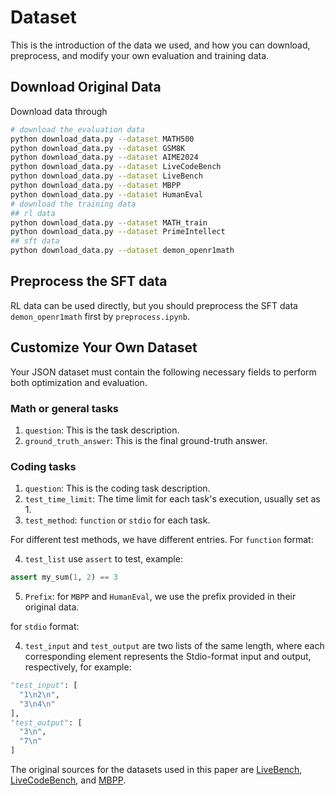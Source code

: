 # Dataset

This is the introduction of the data we used, and how you can download, preprocess, and modify your own evaluation and training data.
## Download Original Data

Download data through
```bash
# download the evaluation data
python download_data.py --dataset MATH500
python download_data.py --dataset GSM8K
python download_data.py --dataset AIME2024
python download_data.py --dataset LiveCodeBench
python download_data.py --dataset LiveBench
python download_data.py --dataset MBPP
python download_data.py --dataset HumanEval
# download the training data
## rl data
python download_data.py --dataset MATH_train
python download_data.py --dataset PrimeIntellect
## sft data
python download_data.py --dataset demon_openr1math
```


## Preprocess the SFT data

RL data can be used directly, but you should preprocess the SFT data `demon_openr1math` first by `preprocess.ipynb`.



## Customize Your Own Dataset

Your JSON dataset must contain the following necessary fields to perform both optimization and evaluation.

### Math or general tasks
1. `question`: This is the task description.
2. `ground_truth_answer`: This is the final ground-truth answer.

### Coding tasks

1. `question`: This is the coding task description.
2. `test_time_limit`: The time limit for each task's execution, usually set as 1.
3. `test_method`: `function` or `stdio` for each task.

For different test methods, we have different entries. For `function` format:

4. `test_list` use `assert` to test, example:
```python
assert my_sum(1, 2) == 3
```
5. `Prefix`: for `MBPP` and `HumanEval`, we use the prefix provided in their original data.

for `stdio` format:

4. `test_input` and `test_output` are two lists of the same length, where each corresponding element represents the Stdio-format input and output, respectively, for example:
```python
"test_input": [
  "1\n2\n",
  "3\n4\n"
],
"test_output": [
  "3\n",
  "7\n"
]
```



The original sources for the datasets used in this paper are [LiveBench](https://huggingface.co/datasets/livebench/coding), [LiveCodeBench](https://huggingface.co/datasets/livecodebench/code_generation_lite), and [MBPP](https://huggingface.co/datasets/google-research-datasets/mbpp).
